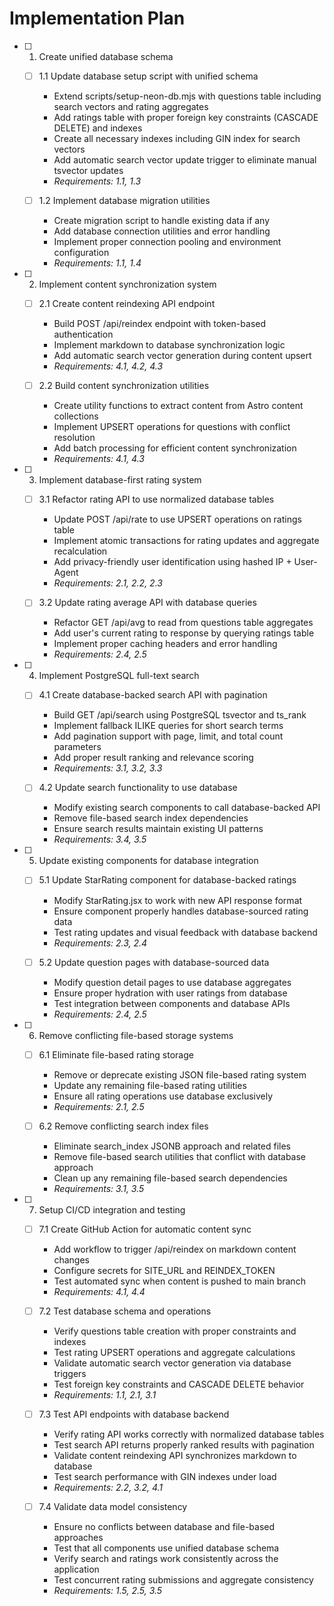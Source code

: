 # Implementation Plan

- [ ] 1. Create unified database schema
  - [ ] 1.1 Update database setup script with unified schema
    - Extend scripts/setup-neon-db.mjs with questions table including search vectors and rating aggregates
    - Add ratings table with proper foreign key constraints (CASCADE DELETE) and indexes
    - Create all necessary indexes including GIN index for search vectors
    - Add automatic search vector update trigger to eliminate manual tsvector updates
    - _Requirements: 1.1, 1.3_

  - [ ] 1.2 Implement database migration utilities
    - Create migration script to handle existing data if any
    - Add database connection utilities and error handling
    - Implement proper connection pooling and environment configuration
    - _Requirements: 1.1, 1.4_

- [ ] 2. Implement content synchronization system
  - [ ] 2.1 Create content reindexing API endpoint
    - Build POST /api/reindex endpoint with token-based authentication
    - Implement markdown to database synchronization logic
    - Add automatic search vector generation during content upsert
    - _Requirements: 4.1, 4.2, 4.3_

  - [ ] 2.2 Build content synchronization utilities
    - Create utility functions to extract content from Astro content collections
    - Implement UPSERT operations for questions with conflict resolution
    - Add batch processing for efficient content synchronization
    - _Requirements: 4.1, 4.3_

- [ ] 3. Implement database-first rating system
  - [ ] 3.1 Refactor rating API to use normalized database tables
    - Update POST /api/rate to use UPSERT operations on ratings table
    - Implement atomic transactions for rating updates and aggregate recalculation
    - Add privacy-friendly user identification using hashed IP + User-Agent
    - _Requirements: 2.1, 2.2, 2.3_

  - [ ] 3.2 Update rating average API with database queries
    - Refactor GET /api/avg to read from questions table aggregates
    - Add user's current rating to response by querying ratings table
    - Implement proper caching headers and error handling
    - _Requirements: 2.4, 2.5_

- [ ] 4. Implement PostgreSQL full-text search
  - [ ] 4.1 Create database-backed search API with pagination
    - Build GET /api/search using PostgreSQL tsvector and ts_rank
    - Implement fallback ILIKE queries for short search terms
    - Add pagination support with page, limit, and total count parameters
    - Add proper result ranking and relevance scoring
    - _Requirements: 3.1, 3.2, 3.3_

  - [ ] 4.2 Update search functionality to use database
    - Modify existing search components to call database-backed API
    - Remove file-based search index dependencies
    - Ensure search results maintain existing UI patterns
    - _Requirements: 3.4, 3.5_

- [ ] 5. Update existing components for database integration
  - [ ] 5.1 Update StarRating component for database-backed ratings
    - Modify StarRating.jsx to work with new API response format
    - Ensure component properly handles database-sourced rating data
    - Test rating updates and visual feedback with database backend
    - _Requirements: 2.3, 2.4_

  - [ ] 5.2 Update question pages with database-sourced data
    - Modify question detail pages to use database aggregates
    - Ensure proper hydration with user ratings from database
    - Test integration between components and database APIs
    - _Requirements: 2.4, 2.5_

- [ ] 6. Remove conflicting file-based storage systems
  - [ ] 6.1 Eliminate file-based rating storage
    - Remove or deprecate existing JSON file-based rating system
    - Update any remaining file-based rating utilities
    - Ensure all rating operations use database exclusively
    - _Requirements: 2.1, 2.5_

  - [ ] 6.2 Remove conflicting search index files
    - Eliminate search_index JSONB approach and related files
    - Remove file-based search utilities that conflict with database approach
    - Clean up any remaining file-based search dependencies
    - _Requirements: 3.1, 3.5_

- [ ] 7. Setup CI/CD integration and testing
  - [ ] 7.1 Create GitHub Action for automatic content sync
    - Add workflow to trigger /api/reindex on markdown content changes
    - Configure secrets for SITE_URL and REINDEX_TOKEN
    - Test automated sync when content is pushed to main branch
    - _Requirements: 4.1, 4.4_

  - [ ] 7.2 Test database schema and operations
    - Verify questions table creation with proper constraints and indexes
    - Test rating UPSERT operations and aggregate calculations
    - Validate automatic search vector generation via database triggers
    - Test foreign key constraints and CASCADE DELETE behavior
    - _Requirements: 1.1, 2.1, 3.1_

  - [ ] 7.3 Test API endpoints with database backend
    - Verify rating API works correctly with normalized database tables
    - Test search API returns properly ranked results with pagination
    - Validate content reindexing API synchronizes markdown to database
    - Test search performance with GIN indexes under load
    - _Requirements: 2.2, 3.2, 4.1_

  - [ ] 7.4 Validate data model consistency
    - Ensure no conflicts between database and file-based approaches
    - Test that all components use unified database schema
    - Verify search and ratings work consistently across the application
    - Test concurrent rating submissions and aggregate consistency
    - _Requirements: 1.5, 2.5, 3.5_